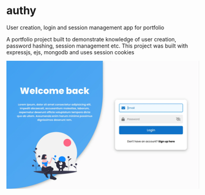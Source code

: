 # authy
User creation, login and session management app for portfolio

<p>
	A portfolio project built to demonstrate knowledge of user creation, password hashing, session management etc. This project was built with expressjs, ejs, mongodb and uses session cookies
</p>

![alt text](https://raw.githubusercontent.com/kdan80/authy/master/public/images/authy.webp)

